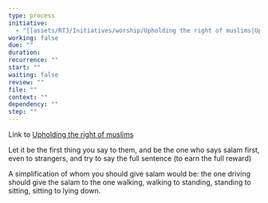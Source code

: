 ```yaml
---
type: process
initiative:
  - "[[assets/RTJ/Initiatives/worship/Upholding the right of muslims|Upholding the right of muslims]]"
working: false
due: ""
duration: 
recurrence: ""
start: ""
waiting: false
review: ""
file: ""
context: ""
dependency: ""
step: ""
---
```


Link to [Upholding the right of muslims](assets/RTJ/Initiatives/worship/Upholding%20the%20right%20of%20muslims.md)

Let it be the first thing you say to them, and be the one who says salam first, even to strangers, and try to say the full sentence (to earn the full reward)

A simplification of whom you should give salam would be: the one driving should give the salam to the one walking, walking to standing, standing to sitting, sitting to lying down.
